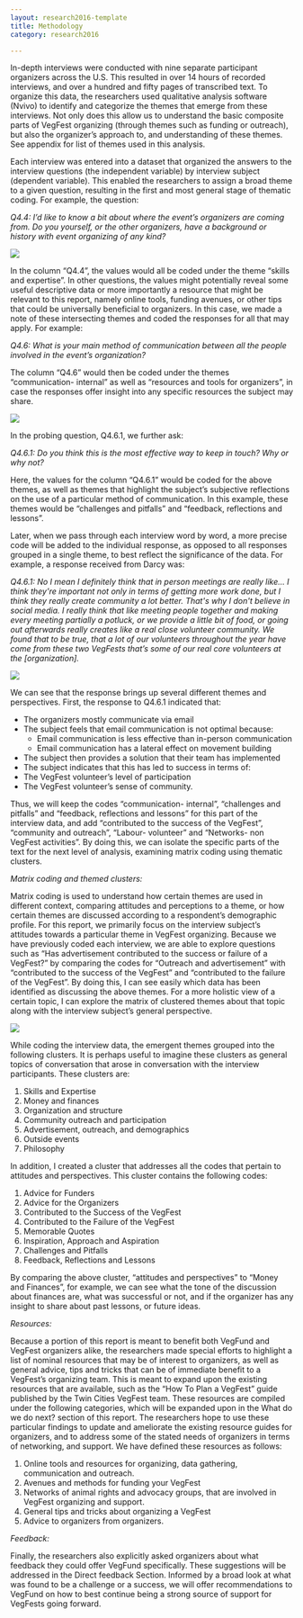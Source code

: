 ```yaml
---
layout: research2016-template
title: Methodology
category: research2016

---
```


In-depth interviews were conducted with nine separate participant organizers across the U.S. This resulted in over 14 hours of recorded interviews, and over a hundred and fifty pages of transcribed text. To organize this data, the researchers used qualitative analysis software (Nvivo) to identify and categorize the themes that emerge from these interviews. Not only does this allow us to understand the basic composite parts of VegFest organizing (through themes such as funding or outreach), but also the organizer’s approach to, and understanding of these themes.  See appendix for list of themes used in this analysis.

Each interview was entered into a dataset that organized the answers to the interview questions (the independent variable) by interview subject (dependent variable). This enabled the researchers to assign a broad theme to a given question, resulting in the first and most general stage of thematic coding. For example, the question:

*Q4.4: I’d like to know a bit about where the event’s organizers are coming from. Do you yourself, or the other organizers, have a background or history with event organizing of any kind?*

![](../assets/images/research2016/Q4.4.png)

In the column “Q4.4”, the values would all be coded under the theme “skills and expertise”.  In other questions, the values might potentially reveal some useful descriptive data or more importantly a resource that might be relevant to this report, namely online tools, funding avenues, or other tips that could be universally beneficial to organizers. In this case, we made a note of these intersecting themes and coded the responses for all that may apply. For example:

*Q4.6: What is your main method of communication between all the people involved in the event’s organization?*

The column “Q4.6” would then be coded under the themes “communication- internal”  as well as “resources and tools for organizers”, in case the responses offer insight into any specific resources the subject may share.  

![](../assets/images/research2016/Q4.6.png)

In the probing question, Q4.6.1, we further ask:

*Q4.6.1: Do you think this is the most effective way to keep in touch? Why or why not?*

Here, the values for the column “Q4.6.1” would be coded  for the above themes, as well as themes that highlight the subject’s subjective reflections on the use of a particular method of communication. In this example, these themes would be “challenges and pitfalls” and “feedback, reflections and lessons”.

Later, when we pass through each interview word by word, a more precise code will be added to the individual response, as opposed to all responses grouped in a single theme, to best reflect the significance of the data.  For example, a response received from Darcy was:

*Q4.6.1: No I mean I definitely think that in person meetings are really like… I think they're important not only in terms of getting more work done, but I think they really create community a lot better. That's why I don't believe in social media. I really think that like meeting people together and making every meeting partially a potluck, or we provide a little bit of food, or going out afterwards really creates like a real close volunteer community. We found that to be true, that a lot of our volunteers throughout the year have come from these two VegFests that’s some of our real core volunteers at the [organization].*

![](../assets/images/research2016/Q4.6.1.png)

We can see that the response brings up several different themes and perspectives.  First, the response to Q4.6.1 indicated that:

* The organizers mostly communicate via email
* The subject feels that email communication is not optimal because:
  * Email communication is less effective than in-person communication
  * Email communication has a lateral effect on movement building
* The subject then provides a solution that their team has implemented
*  The subject indicates that this has led to success in terms of:
  * The VegFest volunteer’s level of participation
  * The VegFest volunteer’s sense of community.

Thus, we will keep the codes “communication- internal”, “challenges and pitfalls” and “feedback, reflections and lessons” for this part of the interview data, and add “contributed to the success of the VegFest”, “community and outreach”, “Labour- volunteer” and “Networks- non VegFest activities”.  By doing this, we can isolate the specific parts of the text for the next level of analysis, examining matrix coding using thematic clusters.

*Matrix coding and themed clusters:*

Matrix coding is used to understand how certain themes are used in different context, comparing attitudes and perceptions to a theme, or how certain themes are discussed according to a respondent’s demographic profile. For this report, we primarily focus on the interview subject’s attitudes towards a particular theme in VegFest organizing.  Because we have previously coded each interview, we are able to explore questions such as “Has advertisement contributed to the success or failure of a VegFest?” by comparing the codes for “Outreach and advertisement” with “contributed to the success of the VegFest” and “contributed to the failure of the VegFest”.  By doing this, I can see easily which data has been identified as discussing the above themes.  For a more holistic view of a certain topic, I can explore the matrix of clustered themes about that topic along with the interview subject’s general perspective.

![](../assets/images/research2016/methodology-venn.png)

While coding the interview data, the emergent themes grouped into the following clusters. It is perhaps useful to imagine these clusters as general topics of conversation that arose in conversation with the interview participants. These clusters are:

1. Skills and Expertise
1. Money and finances
1. Organization and structure
1. Community outreach and participation
1. Advertisement, outreach, and demographics
1. Outside events
1. Philosophy

In addition, I created a cluster that addresses all the codes that pertain to attitudes and perspectives.  This cluster contains the following codes:

1. Advice for Funders
1. Advice for the Organizers
1. Contributed to the Success of the VegFest
1. Contributed to the Failure of the VegFest
1. Memorable Quotes
1. Inspiration, Approach and Aspiration
1. Challenges and Pitfalls
1. Feedback, Reflections and Lessons

By comparing the above cluster, “attitudes and perspectives” to “Money and Finances”, for example, we can see what the tone of the discussion about finances are, what was successful or not, and if the organizer has any insight to share about past lessons, or future ideas.

*Resources:*

Because a portion of this report is meant to benefit both VegFund and VegFest organizers alike, the researchers made special efforts to highlight a list of nominal resources that may be of interest to organizers, as well as general advice, tips and tricks that can be of immediate benefit to a VegFest’s organizing team.  This is meant to expand upon the existing resources that are available, such as the “How To Plan a VegFest” guide published by the Twin Cities VegFest team.  These resources are compiled under the following categories, which will be expanded upon in the What do we do next?  section of this report. The researchers hope to use these particular findings to update and ameliorate the existing resource guides for organizers, and to address some of the stated needs of organizers in terms of networking, and support.  We have defined these resources as follows:

1. Online tools and resources for organizing, data gathering, communication and outreach.
1. Avenues and methods for funding your VegFest
1. Networks of animal rights and advocacy groups, that are involved in VegFest organizing and support.
1. General tips and tricks about organizing a VegFest
1. Advice to organizers from organizers.

*Feedback:*

Finally, the researchers also explicitly asked organizers about what feedback they could offer VegFund specifically. These suggestions will be addressed in the Direct feedback  Section.  Informed by a broad look at what was found to be a challenge or a success, we will offer recommendations to VegFund on how to best continue being a strong source of support for VegFests going forward.
